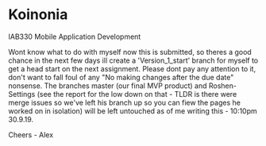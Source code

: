 # Koinonia
IAB330 Mobile Application Development

Wont know what to do with myself now this is submitted, so theres a good chance in the next few days ill create a 'Version_1_start'
branch for myself to get a head start on the next assignment. Please dont pay any attention to it, don't want to fall foul of any 
"No making changes after the due date" nonsense. The branches master (our final MVP product) and Roshen-Settings
 (see the report for the low down on that - TLDR is there were merge issues so we've left his branch up so you can fiew the pages 
 he worked on in isolation) will be left untouched as of me writing this - 10:10pm 30.9.19.
 
 Cheers - Alex
